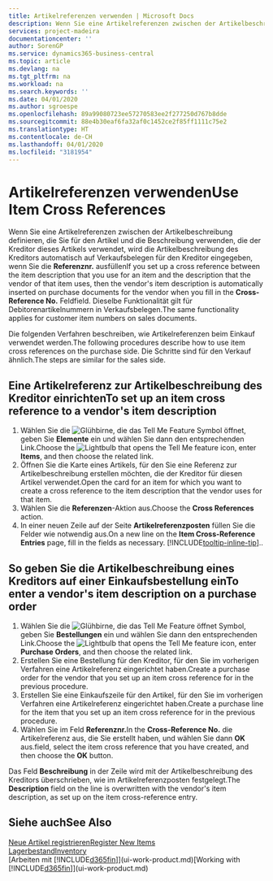 ```yaml
---
title: Artikelreferenzen verwenden | Microsoft Docs
description: Wenn Sie eine Artikelreferenzen zwischen der Artikelbeschreibung definieren, die Sie für den Artikel und die Beschreibung verwenden, die der Kreditor dieses Artikels verwendet, wird die Artikelbeschreibung des Kreditors automatisch auf Verkaufsbelegen für den Kreditor eingegeben, wenn Sie die **Referenznr.** ausfüllen Feld
services: project-madeira
documentationcenter: ''
author: SorenGP
ms.service: dynamics365-business-central
ms.topic: article
ms.devlang: na
ms.tgt_pltfrm: na
ms.workload: na
ms.search.keywords: ''
ms.date: 04/01/2020
ms.author: sgroespe
ms.openlocfilehash: 89a99080723ee57270583ee2f277250d767b8dde
ms.sourcegitcommit: 88e4b30eaf6fa32af0c1452ce2f85ff1111c75e2
ms.translationtype: HT
ms.contentlocale: de-CH
ms.lasthandoff: 04/01/2020
ms.locfileid: "3181954"
---
```

# <a name="use-item-cross-references"></a><span data-ttu-id="44a3e-104">Artikelreferenzen verwenden</span><span class="sxs-lookup"><span data-stu-id="44a3e-104">Use Item Cross References</span></span>
<span data-ttu-id="44a3e-105">Wenn Sie eine Artikelreferenzen zwischen der Artikelbeschreibung definieren, die Sie für den Artikel und die Beschreibung verwenden, die der Kreditor dieses Artikels verwendet, wird die Artikelbeschreibung des Kreditors automatisch auf Verkaufsbelegen für den Kreditor eingegeben, wenn Sie die **Referenznr.** ausfüllen</span><span class="sxs-lookup"><span data-stu-id="44a3e-105">If you set up a cross reference between the item description that you use for an item and the description that the vendor of that item uses, then the vendor's item description is automatically inserted on purchase documents for the vendor when you fill in the **Cross-Reference No.**</span></span> <span data-ttu-id="44a3e-106">Feld</span><span class="sxs-lookup"><span data-stu-id="44a3e-106">field.</span></span> <span data-ttu-id="44a3e-107">Dieselbe Funktionalität gilt für Debitorenartikelnummern in Verkaufsbelegen.</span><span class="sxs-lookup"><span data-stu-id="44a3e-107">The same functionality applies for customer item numbers on sales documents.</span></span>

<span data-ttu-id="44a3e-108">Die folgenden Verfahren beschreiben, wie Artikelreferenzen beim Einkauf verwendet werden.</span><span class="sxs-lookup"><span data-stu-id="44a3e-108">The following procedures describe how to use item cross references on the purchase side.</span></span> <span data-ttu-id="44a3e-109">Die Schritte sind für den Verkauf ähnlich.</span><span class="sxs-lookup"><span data-stu-id="44a3e-109">The steps are similar for the sales side.</span></span>

## <a name="to-set-up-an-item-cross-reference-to-a-vendors-item-description"></a><span data-ttu-id="44a3e-110">Eine Artikelreferenz zur Artikelbeschreibung des Kreditor einrichten</span><span class="sxs-lookup"><span data-stu-id="44a3e-110">To set up an item cross reference to a vendor's item description</span></span>
1. <span data-ttu-id="44a3e-111">Wählen Sie die ![Glühbirne, die das Tell Me Feature](media/ui-search/search_small.png "Tell Me-Funktion") Symbol öffnet, geben Sie **Elemente** ein und wählen Sie dann den entsprechenden Link.</span><span class="sxs-lookup"><span data-stu-id="44a3e-111">Choose the ![Lightbulb that opens the Tell Me feature](media/ui-search/search_small.png "Tell me what you want to do") icon, enter **Items**, and then choose the related link.</span></span>
2. <span data-ttu-id="44a3e-112">Öffnen Sie die Karte eines Artikels, für den Sie eine Referenz zur Artikelbeschreibung erstellen möchten, die der Kreditor für diesen Artikel verwendet.</span><span class="sxs-lookup"><span data-stu-id="44a3e-112">Open the card for an item for which you want to create a cross reference to the item description that the vendor uses for that item.</span></span>
3. <span data-ttu-id="44a3e-113">Wählen Sie die **Referenzen**-Aktion aus.</span><span class="sxs-lookup"><span data-stu-id="44a3e-113">Choose the **Cross References** action.</span></span>
4. <span data-ttu-id="44a3e-114">In einer neuen Zeile auf der Seite **Artikelreferenzposten** füllen Sie die Felder wie notwendig aus.</span><span class="sxs-lookup"><span data-stu-id="44a3e-114">On a new line on the **Item Cross-Reference Entries** page, fill in the fields as necessary.</span></span> [!INCLUDE[tooltip-inline-tip](includes/tooltip-inline-tip_md.md)]<span data-ttu-id="44a3e-115">.</span><span class="sxs-lookup"><span data-stu-id="44a3e-115">.</span></span>

## <a name="to-enter-a-vendors-item-description-on-a-purchase-order"></a><span data-ttu-id="44a3e-116">So geben Sie die Artikelbeschreibung eines Kreditors auf einer Einkaufsbestellung ein</span><span class="sxs-lookup"><span data-stu-id="44a3e-116">To enter a vendor's item description on a purchase order</span></span>
1. <span data-ttu-id="44a3e-117">Wählen Sie die ![Glühbirne, die das Tell Me Feature öffnet](media/ui-search/search_small.png "Tell Me-Funktion") Symbol, geben Sie **Bestellungen** ein und wählen Sie dann den entsprechenden Link.</span><span class="sxs-lookup"><span data-stu-id="44a3e-117">Choose the ![Lightbulb that opens the Tell Me feature](media/ui-search/search_small.png "Tell me what you want to do") icon, enter **Purchase Orders**, and then choose the related link.</span></span>
2. <span data-ttu-id="44a3e-118">Erstellen Sie eine Bestellung für den Kreditor, für den Sie im vorherigen Verfahren eine Artikelreferenz eingerichtet haben.</span><span class="sxs-lookup"><span data-stu-id="44a3e-118">Create a purchase order for the vendor that you set up an item cross reference for in the previous procedure.</span></span>
3. <span data-ttu-id="44a3e-119">Erstellen Sie eine Einkaufszeile für den Artikel, für den Sie im vorherigen Verfahren eine Artikelreferenz eingerichtet haben.</span><span class="sxs-lookup"><span data-stu-id="44a3e-119">Create a purchase line for the item that you set up an item cross reference for in the previous procedure.</span></span>
4. <span data-ttu-id="44a3e-120">Wählen Sie im Feld **Referenznr.**</span><span class="sxs-lookup"><span data-stu-id="44a3e-120">In the **Cross-Reference No.**</span></span> <span data-ttu-id="44a3e-121">die Artikelreferenz aus, die Sie erstellt haben, und wählen Sie dann **OK** aus.</span><span class="sxs-lookup"><span data-stu-id="44a3e-121">field, select the item cross reference that you have created, and then choose the **OK** button.</span></span>

<span data-ttu-id="44a3e-122">Das Feld **Beschreibung** in der Zeile wird mit der Artikelbeschreibung des Kreditors überschrieben, wie im Artikelreferenzposten festgelegt.</span><span class="sxs-lookup"><span data-stu-id="44a3e-122">The **Description** field on the line is overwritten with the vendor's item description, as set up on the item cross-reference entry.</span></span>

## <a name="see-also"></a><span data-ttu-id="44a3e-123">Siehe auch</span><span class="sxs-lookup"><span data-stu-id="44a3e-123">See Also</span></span>
[<span data-ttu-id="44a3e-124">Neue Artikel registrieren</span><span class="sxs-lookup"><span data-stu-id="44a3e-124">Register New Items</span></span>](inventory-how-register-new-items.md)  
[<span data-ttu-id="44a3e-125">Lagerbestand</span><span class="sxs-lookup"><span data-stu-id="44a3e-125">Inventory</span></span>](inventory-manage-inventory.md)  
<span data-ttu-id="44a3e-126">[Arbeiten mit [!INCLUDE[d365fin](includes/d365fin_md.md)]](ui-work-product.md)</span><span class="sxs-lookup"><span data-stu-id="44a3e-126">[Working with [!INCLUDE[d365fin](includes/d365fin_md.md)]](ui-work-product.md)</span></span>
